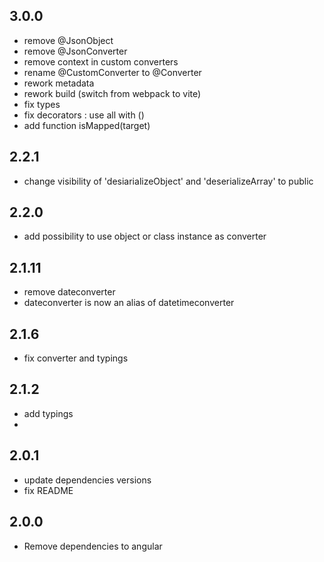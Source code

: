 ## 3.0.0
 * remove @JsonObject
 * remove @JsonConverter
 * remove context in custom converters
 * rename @CustomConverter to @Converter
 * rework metadata
 * rework build (switch from webpack to vite)
 * fix types
 * fix decorators : use all with ()
 * add function isMapped(target)

## 2.2.1
 * change visibility of 'desiarializeObject' and 'deserializeArray' to public

## 2.2.0
 * add possibility to use object or class instance as converter

## 2.1.11
 * remove dateconverter
 * dateconverter is now an alias of datetimeconverter

## 2.1.6
 * fix converter and typings

## 2.1.2
 * add typings
 * 

## 2.0.1
  * update dependencies versions
  * fix README

## 2.0.0
  * Remove dependencies to angular